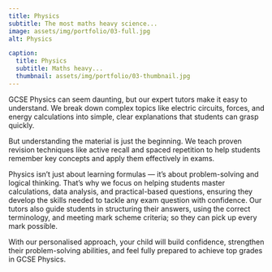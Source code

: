 ```yaml
---
title: Physics
subtitle: The most maths heavy science...
image: assets/img/portfolio/03-full.jpg
alt: Physics

caption:
  title: Physics
  subtitle: Maths heavy...
  thumbnail: assets/img/portfolio/03-thumbnail.jpg
---
```

GCSE Physics can seem daunting, but our expert tutors make it easy to understand. We break down complex topics like electric circuits, forces, and energy calculations into simple, clear explanations that students can grasp quickly.

But understanding the material is just the beginning. We teach proven revision techniques like active recall and spaced repetition to help students remember key concepts and apply them effectively in exams.

Physics isn’t just about learning formulas — it’s about problem-solving and logical thinking. That’s why we focus on helping students master calculations, data analysis, and practical-based questions, ensuring they develop the skills needed to tackle any exam question with confidence. Our tutors also guide students in structuring their answers, using the correct terminology, and meeting mark scheme criteria; so they can pick up every mark possible.

With our personalised approach, your child will build confidence, strengthen their problem-solving abilities, and feel fully prepared to achieve top grades in GCSE Physics.